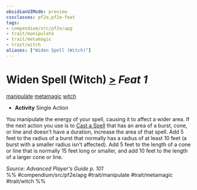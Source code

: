 ```yaml
---
obsidianUIMode: preview
cssclasses: pf2e,pf2e-feat
tags:
- compendium/src/pf2e/apg
- trait/manipulate
- trait/metamagic
- trait/witch
aliases: ["Widen Spell (Witch)"]
---
```

# Widen Spell (Witch)  [>](rules/core-rulebook/chapter-9-playing-the-game.md#Actions "Single Action") *Feat 1*  
[manipulate](rules/traits/manipulate.md "Manipulate General Trait")  [metamagic](rules/traits/metamagic.md "Metamagic General Trait")  [witch](rules/traits/witch-apg.md "Witch Class Trait")  

- **Activity** Single Action

You manipulate the energy of your spell, causing it to affect a wider area. If the next action you use is to [Cast a Spell](rules/actions/cast-a-spell.md) that has an area of a burst, cone, or line and doesn't have a duration, increase the area of that spell. Add 5 feet to the radius of a burst that normally has a radius of at least 10 feet (a burst with a smaller radius isn't affected). Add 5 feet to the length of a cone or line that is normally 15 feet long or smaller, and add 10 feet to the length of a larger cone or line.

*Source: Advanced Player's Guide p. 101*  
%% #compendium/src/pf2e/apg #trait/manipulate #trait/metamagic #trait/witch %%